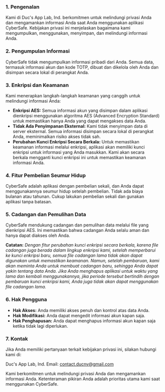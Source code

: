 ### **1. Pengenalan**

Kami di Duc's App Lab, Ind. berkomitmen untuk melindungi privasi Anda dan mengamankan informasi Anda saat Anda menggunakan aplikasi CyberSafe. Kebijakan privasi ini menjelaskan bagaimana kami mengumpulkan, menggunakan, menyimpan, dan melindungi informasi Anda.

### **2. Pengumpulan Informasi**

CyberSafe tidak mengumpulkan informasi pribadi dari Anda. Semua data, termasuk informasi akun dan kode TOTP, dibuat dan dikelola oleh Anda dan disimpan secara lokal di perangkat Anda.

### **3. Enkripsi dan Keamanan**

Kami menerapkan langkah-langkah keamanan yang canggih untuk melindungi informasi Anda:

* **Enkripsi AES:** Semua informasi akun yang disimpan dalam aplikasi dienkripsi menggunakan algoritma AES (Advanced Encryption Standard) untuk memastikan hanya Anda yang dapat mengakses data Anda.
* **Tidak Ada Penyimpanan Eksternal:** Kami tidak menyimpan data di server eksternal. Semua informasi disimpan secara lokal di perangkat Anda, meminimalkan risiko akses tidak sah.
* **Perubahan Kunci Enkripsi Secara Berkala:** Untuk memastikan keamanan informasi melalui enkripsi, aplikasi akan memiliki kunci enkripsi untuk informasi yang Anda masukkan. Kami akan secara berkala mengganti kunci enkripsi ini untuk memastikan keamanan informasi Anda.

### **4. Fitur Pembelian Seumur Hidup**

CyberSafe adalah aplikasi dengan pembelian sekali, dan Anda dapat menggunakannya seumur hidup setelah pembelian. Tidak ada biaya bulanan atau tahunan. Cukup lakukan pembelian sekali dan gunakan aplikasi tanpa batasan.

### **5. Cadangan dan Pemulihan Data**

CyberSafe mendukung cadangan dan pemulihan data melalui file yang dienkripsi AES. Ini memastikan bahwa cadangan Anda selalu aman dan hanya dapat diakses oleh Anda.

**Catatan:** *Dengan fitur perubahan kunci enkripsi secara berkala, karena file cadangan juga berada dalam lingkup enkripsi kami, setelah memperbarui ke kunci enkripsi baru, semua file cadangan lama tidak akan dapat digunakan untuk memastikan keamanan. Namun, setelah pembaruan, kami akan meminta Anda untuk membuat cadangan baru, sehingga Anda dapat yakin tentang data Anda. Jika Anda menghapus aplikasi untuk waktu yang lama dan kembali menggunakannya, jika periode tersebut bertindih dengan pembaruan kunci enkripsi kami, Anda juga tidak akan dapat menggunakan file cadangan lama.*

### **6. Hak Pengguna**

* **Hak Akses:** Anda memiliki akses penuh dan kontrol atas data Anda.
* **Hak Modifikasi:** Anda dapat mengedit informasi akun kapan saja.
* **Hak Penghapusan:** Anda dapat menghapus informasi akun kapan saja ketika tidak lagi diperlukan.

### **7. Kontak**

Jika Anda memiliki pertanyaan terkait kebijakan privasi ini, silakan hubungi kami di:

Duc's App Lab, Ind.
Email: [contact.ducnv@gmail.com]()

Kami berkomitmen untuk melindungi privasi Anda dan mengamankan informasi Anda. Ketenteraman pikiran Anda adalah prioritas utama kami saat menggunakan CyberSafe.

